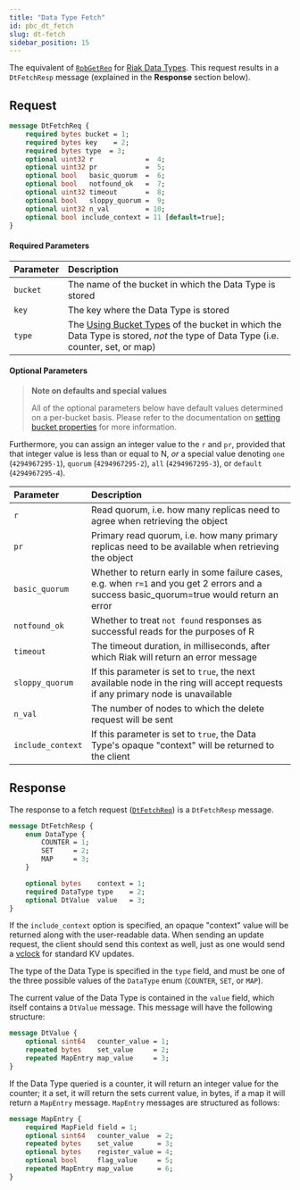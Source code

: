 ```yaml
---
title: "Data Type Fetch"
id: pbc_dt_fetch
slug: dt-fetch 
sidebar_position: 15
---
```


The equivalent of [`RpbGetReq`](/docs/developing/api/protocol-buffers/fetch-object) for [Riak Data Types](/docs/developing/data-types). This request results in a `DtFetchResp`
message (explained in the **Response** section below).

## Request

```protobuf
message DtFetchReq {
    required bytes bucket = 1;
    required bytes key    = 2;
    required bytes type  = 3;
    optional uint32 r             =  4;
    optional uint32 pr            =  5;
    optional bool   basic_quorum  =  6;
    optional bool   notfound_ok   =  7;
    optional uint32 timeout       =  8;
    optional bool   sloppy_quorum =  9;
    optional uint32 n_val         = 10;
    optional bool include_context = 11 [default=true];
}
```

#### Required Parameters

| Parameter | Description                                                                                                                                                                   |
|:----------|:------------------------------------------------------------------------------------------------------------------------------------------------------------------------------|
| `bucket`  | The name of the bucket in which the Data Type is stored                                                                                                                       |
| `key`     | The key where the Data Type is stored                                                                                                                                         |
| `type`    | The [Using Bucket Types](/docs/using/cluster-operations/bucket-types) of the bucket in which the Data Type is stored, _not_ the type of Data Type (i.e. counter, set, or map) |

#### Optional Parameters

> **Note on defaults and special values**
>
> All of the optional parameters below have default values determined on a
per-bucket basis. Please refer to the documentation on [setting bucket properties](/docs/developing/api/protocol-buffers/set-bucket-props) for more information.

Furthermore, you can assign an integer value to the `r` and
`pr`, provided that that integer value is less than or equal
to N, _or_ a special value denoting `one`
(`4294967295-1`), `quorum`
(`4294967295-2`), `all`
(`4294967295-3`), or `default`
(`4294967295-4`).

| Parameter         | Description                                                                                                                               |
|:------------------|:------------------------------------------------------------------------------------------------------------------------------------------|
| `r`               | Read quorum, i.e. how many replicas need to agree when retrieving the object                                                              |
| `pr`              | Primary read quorum, i.e. how many primary replicas need to be available when retrieving the object                                       |
| `basic_quorum`    | Whether to return early in some failure cases, e.g. when `r=1` and you get 2 errors and a success basic_quorum=true would return an error |
| `notfound_ok`     | Whether to treat `not found` responses as successful reads for the purposes of R                                                          |
| `timeout`         | The timeout duration, in milliseconds, after which Riak will return an error message                                                      |
| `sloppy_quorum`   | If this parameter is set to `true`, the next available node in the ring will accept requests if any primary node is unavailable           |
| `n_val`           | The number of nodes to which the delete request will be sent                                                                              |
| `include_context` | If this parameter is set to `true`, the Data Type's opaque "context" will be returned to the client                                       |

## Response

The response to a fetch request ([`DtFetchReq`](/docs/developing/api/protocol-buffers/dt-fetch)) is a `DtFetchResp` message.

```protobuf
message DtFetchResp {
    enum DataType {
        COUNTER = 1;
        SET     = 2;
        MAP     = 3;
    }

    optional bytes    context = 1;
    required DataType type    = 2;
    optional DtValue  value   = 3;
}
```

If the `include_context` option is specified, an opaque "context" value
will be returned along with the user-readable data. When sending an
update request, the client should send this context as well, just as one
would send a [vclock](/docs/learn/glossary/#vector-clock) for standard KV updates.

The type of the Data Type is specified in the `type` field, and must be
one of the three possible values of the `DataType` enum (`COUNTER`,
`SET`, or `MAP`).

The current value of the Data Type is contained in the `value` field,
which itself contains a `DtValue` message. This message will have the
following structure:

```protobuf
message DtValue {
    optional sint64   counter_value = 1;
    repeated bytes    set_value     = 2;
    repeated MapEntry map_value     = 3;
}
```

If the Data Type queried is a counter, it will return an integer value
for the counter; it a set, it will return the sets current value, in
bytes, if a map it will return a `MapEntry` message. `MapEntry` messages
are structured as follows:

```protobuf
message MapEntry {
    required MapField field = 1;
    optional sint64   counter_value  = 2;
    repeated bytes    set_value      = 3;
    optional bytes    register_value = 4;
    optional bool     flag_value     = 5;
    repeated MapEntry map_value      = 6;
}
```

